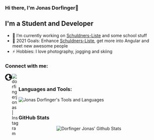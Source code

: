 ### Hi there, I'm Jonas Dorfinger👋

## I'm a Student and Developer

- 🔭 I’m currently working on [Schuldners-Liste][schuldners-liste] and some school stuff
- 🥅 2021 Goals: Enhance [Schuldners-Liste][schuldners-liste], get more into Angular and meet new awesome people
- ⚡ Hobbies: I love photography, jogging and skiing

### Connect with me:

[<img align="left" alt="dorfingerjonas.at" width="22px" src="https://raw.githubusercontent.com/iconic/open-iconic/master/svg/globe.svg" />][website] [<img align="left" alt="dorfingerjonas | Instagram" width="22px" src="https://cdn.jsdelivr.net/npm/simple-icons@v3/icons/instagram.svg" />][instagram]

<br />

### Languages and Tools:

<img alt="Jonas Dorfinger's Tools and Languages" src="https://dorfingerjonas.com/assets/tools_and_languages.svg">

<br />
<br />

### GitHub Stats

<center><img alt="Dorfinger Jonas' Github Stats" src="https://github-readme-stats.vercel.app/api?username=dorfingerjonas&show_icons=true&count_private=true" /></center>

[website]: https://dorfingerjonas.at
[instagram]: https://instagram.com/dorfingerjonas
[schuldners-liste]: https://schuldners-liste.com
